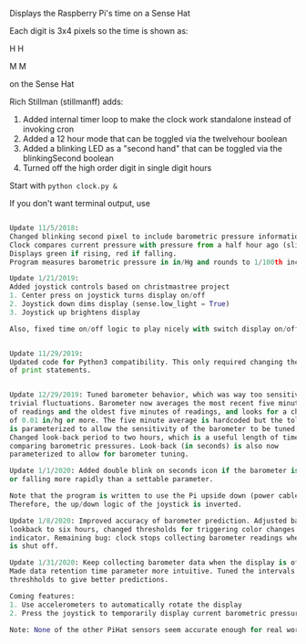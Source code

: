 Displays the Raspberry Pi's time on a Sense Hat

Each digit is 3x4 pixels so the time is shown as:

H H

M M 

on the Sense Hat

Rich Stillman (stillmanff) adds:

1. Added internal timer loop to make the clock work standalone instead of invoking cron
2. Added a 12 hour mode that can be toggled via the twelvehour boolean
3. Added a blinking LED as a "second hand" that can be toggled via the blinkingSecond boolean
4. Turned off the high order digit in single digit hours

Start with 
```python clock.py & ```

If you don't want terminal output, use
```python clock.py > /dev/null &

Update 11/5/2018:
Changed blinking second pixel to include barometric pressure information.
Clock compares current pressure with pressure from a half hour ago (sliding window).
Displays green if rising, red if falling.
Program measures barometric pressure in in/Hg and rounds to 1/100th inch.

Update 1/21/2019:
Added joystick controls based on christmastree project
1. Center press on joystick turns display on/off
2. Joystick down dims display (sense.low_light = True)
3. Joystick up brightens display

Also, fixed time on/off logic to play nicely with switch display on/off.


Update 11/29/2019:
Updated code for Python3 compatibility. This only required changing the format
of print statements.


Update 12/29/2019: Tuned barometer behavior, which was way too sensitive to
trivial fluctuations. Barometer now averages the most recent five minutes
of readings and the oldest five minutes of readings, and looks for a change
of 0.01 in/hg or more. The five minute average is hardcoded but the tolerance
is parameterized to allow the sensitivity of the barometer to be tuned.
Changed look-back period to two hours, which is a useful length of time for
comparing barometric pressures. Look-back (in seconds) is also now
parameterized to allow for barometer tuning.

Update 1/1/2020: Added double blink on seconds icon if the barometer is rising
or falling more rapidly than a settable parameter. 

Note that the program is written to use the Pi upside down (power cable on top).
Therefore, the up/down logic of the joystick is inverted.

Update 1/8/2020: Improved accuracy of barometer prediction. Adjusted barometer
lookback to six hours, changed thresholds for triggering color changes in barometer
indicator. Remaining bug: clock stops collecting barometer readings when the display
is shut off.

Update 1/31/2020: Keep collecting barometer data when the display is off.
Made data retention time parameter more intuitive. Tuned the intervals and display color
threshholds to give better predictions.

Coming features:
1. Use accelerometers to automatically rotate the display
2. Press the joystick to temporarily display current barometric pressure

Note: None of the other PiHat sensors seem accurate enough for real world use.

